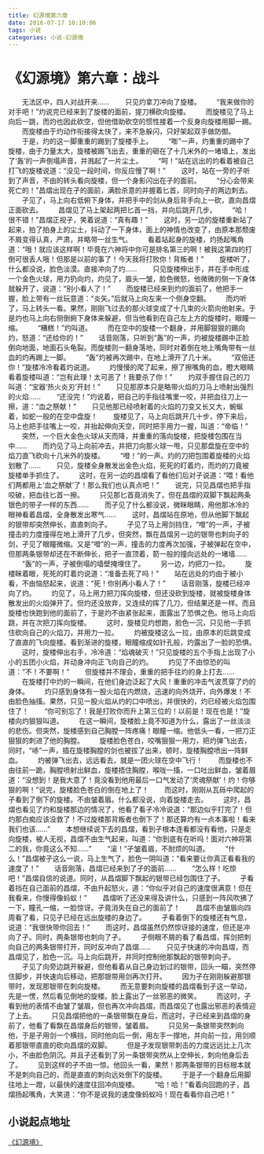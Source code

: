 ```yaml
---
title: 幻源境第六章
date: 2016-07-17 10:10:06
tags: 小说
categories: 小说-幻源境
---
```

《幻源境》第六章：战斗
===
<!-- more -->
　　无法区中，四人对战开来……
　　只见灼拿刀冲向了旋楼。
　　“我来做你的对手吧！”灼说完已经来到了旋楼的面前，提刀横砍向旋楼。
　　而旋楼见了马上向后一跳，而灼也因此砍空，但他借助砍空的惯性接着一个反身向旋楼用脚一踢。
　　而旋楼由于灼动作衔接得太快了，来不急躲闪，只好架起双手做防御。
　　于是，灼的这一脚重重的踢到了旋楼手上。
　　“嘭”一声，灼重重的踢中了旋楼，由于力量太大，旋楼被踢飞出去，重重的砸在了十几米外的一堵墙上，发出了‘轰’的一声倒塌声音，并溅起了一片尘土。
　　“呵！”站在远出的灼看着被自己打飞的旋楼说道：“没见一段时间，你反应慢了啊！”
　　这时，站在一旁的孑听到了声音，不由的转头看向旋楼，但一个身影闪出在孑的面前。
　　“分心会带来死亡的！”昌熠出现在孑的面前，满脸杀意的并握着匕首，同时向孑的两边刺去。
　　孑见了，马上向右低俯下身体，并把手中的剑从身后背手向上一砍，直向昌熠正面砍去。
　　昌熠见了马上架起两把匕首一挡，并向后跳开几步。
　　“哈！很不错！”昌熠正视孑，笑着说道：“真有趣！”
　　这时，另一边的旋楼重新站了起来，拍了拍身上的尘土，抖动了一下身体，面上的神情也改变了，由原本那颓废不屑变得认真，严肃，并略带一丝生气。
　　看着站起身的旋楼，灼扬起嘴角道：“哦！就应该这样啊！毕竟在六神将中你可是排名第三的啊！被我这第四的打倒可很丢人哦！但那是以前的事了！今天我将打败你！背叛者！”
　　旋楼听了，什么都没说，脸色淡漠。直接冲向了灼……
　　只见旋楼伸出手，并在手中形成一个金色火球，用力扔向灼，灼见了，眉头一皱，脸色微怒，他微微的侧一下身体就躲开了，说道：“别小看人了！”
　　而旋楼已经来到灼的面前了，他把手一握，脸上带有一丝玩意道：“炎矢。”后就马上向左来一个侧身空翻。
　　而灼听了，马上转头一看。果然，刚刚飞过去的那火球变成了十几束的火箭向他射来。于是灼也马上向右侧倒俯下身体来躲避，但当他看到在自己左上方的旋楼时，眼瞳一缩。
　　“糟糕！”灼叫道。
　　而在空中的旋楼一个翻身，并用脚狠狠的踢向灼，怒道：“还给你的！”
　　话音刚落，只听到“轰”的一声，灼被旋楼踢中正脸倒向地面，地面石头龟裂。而旋楼则一翻身落地，同时对着倒在地上嘴角带有一丝血的灼再踢上一脚。
　　“轰”灼被再次踢中，在地上滑开了几十米。
　　“双倍还你！”旋楼冷冷看着灼说道。
　　灼慢慢的爬了起来，擦了擦嘴角的血，瞪大眼睛看着旋楼叫道：“岂有此理！太可恶了！我要杀了你！”
　　灼双手握住自己的刀叫道：“宝器‘热火炎刃’开封！”
　　只见那原本只是略带火焰的刀马上喷射出强烈的火焰……
　　“还没完！”灼说着，把自己的手指往嘴里一咬，并把血往刀上一擦，道：“血之祭献！”
　　只见他那已经喷射着的火焰的刀变又长又大，蜿蜒着，如蛇一般的在空中盘旋！
　　旋楼见了，马上向后跳开几十步，停下来后，马上也把手往嘴上一咬，并抬起伸向天空，同时把手用力一握，叫道：“帝临！”
　　突然，一个巨大金色火球从天而降，并重重的落向旋楼，把旋楼包围在当中……
　　而灼见了马上向前冲去，并把刀向那火球一甩，只见那盘旋在空中的焰刀直飞砍向十几米外的旋楼。
　　“噔！”的一声。灼的刀把包围着旋楼的火焰划散了……
　　只见，旋楼全身散发出金色火焰，死死的盯着灼，而灼的刀竟被旋楼单手抓住了。
　　这时，在另一边的昌熠看了看他们后对孑说道：“喂！看他们两都用上‘血之祭献’了！那么我们也认真点吧！”
　　说完，只见昌熠也把手指咬破，把血往匕首一擦。
　　只见那匕首竟消失了，但在昌熠的双脚下飘起两条银色的带子一样的东西……
　　而孑见了什么都没说，微眯眼睛，用他那冰冷的眼神看着昌熠，全身散发出寒气……
　　这时，昌熠站在原地，但从他脚下飘起的银带却突然伸长，直直刺向孑。
　　孑见了马上用剑挡住，“噔”的一声，孑被撞击的力度撞得在地上滑开了几步，但突然，飘在昌熠另一边的银带也刺向孑的剑，孑见了眼瞳微缩。又是“噔”的一声，撞击的力度再次加强，孑被弹起在空中，但那两条银带却还在不断伸长，把孑一直顶着，箭一般的撞向远处的一堵墙……
　　“轰”的一声，孑被倒塌的墙壁掩埋住了。
　　另一边，灼把刀一拉。
　　旋楼眯着眼，死死的盯着灼说道：“准备去死了吗！”
　　站在远处的灼由于被小看，不由恼怒起来，说道：“死！你别再小看人了！”
　　话音刚落，旋楼已经冲向了灼。
　　灼见了，马上用力把刀挥向旋楼，但还没砍到旋楼，就被旋楼身体散发出的火焰弹开了。但灼还没放弃，又连续的挥了几刀，但结果还是一样。而且旋楼也快跑到他的面前了，于是灼不由紧张起来，面露出了恐惧之色。他马上向后跳，并在次把刀挥向旋楼。
　　这时，旋楼见灼想跑，脸色一沉，只见他一手抓住砍向自己的火焰刀，并用力一拉。
　　灼被旋楼这么一拉，由原本的后跳变成了直直的飞向旋楼。看到渐进的旋楼，眼瞳缩成如针孔般，灼露出了一脸的恐惧。
　　这时，旋楼伸出右手，冷冷道：“焰魂破灭！”只见旋楼的五个手指上出现了小小的五团小火焰，并动身冲向正飞向自己的灼。
　　灼见了不由惊恐的叫道：“不！不要啊！”
　　但旋楼并不理会，重重的把手往灼的身上打去……
　　在旋楼打中灼的一瞬间，在他们身边泛起了大风！重重的冲击气波贯穿了灼的身体。
　　灼只感到身体有一股火焰在内燃烧，迅速的向外烧开，向外爆发！不由脸色抽搐。果然，只见一股火焰从灼的口中喷出，并很快的，灼已经被火焰包围住了！
　　“你可别忘了！我是打败你而升上第三位的！以前是！现在也是！”旋楼向灼狠狠叫道。
　　在这一瞬间，旋楼脸上竟不知道为什么，露出了一丝淡淡的悲伤。但突然，旋楼感到自己胸膛一阵疼痛！眼瞳一缩。他低头一看，一把刀正狠狠的刺进了他的胸膛。
　　旋楼脸色苍白，咬嘴狠狠一用力，把灼弹飞出去，同时，“哧”一声，插在旋楼胸膛的剑也被拔了出来，顿时，旋楼胸膛喷出一阵鲜血。
　　灼被弹飞出去，远远看去，就是一团火球在空中飞行！
　　而旋楼也不由往前一跪，胸膛喷射出鲜血，旋楼捂住胸膛，喉咙一搐，一口吐出鲜血，皱着眉道：“没想到！是我大意了！竟没看到他用最后一口气发动了‘灵魂祭献’！灼！你够狠的啊！”说完，旋楼脸色苍白的倒在地上了！
　　而这时，刚刚从瓦砾中爬起的孑看到了倒下的旋楼。不由皱着眉。什么都没说，向着旋楼走去。
　　这时，昌熠也看见了灼和旋楼那边的情况了，他看了看孑冷冷说道：“那边似乎打完了！但灼那白痴应该没救了！不过旋楼那背叛者也倒下了！那还算灼有一点本事啦！看来我们也该……”
　　本想继续说下去的昌熠，看到孑根本连看都没有看他，只是走向旋楼，被人无视，昌熠不由生气起来，叫道：“你到底有在听吗！面对六神将第二的我，你竟这么不知……”
　　“滚！”孑皱着眉，不耐烦的叫道。
　　“什么！”昌熠被孑这么一说，马上生气了，脸色一阴叫道：“看来要让你真正看看我的速度了！”
　　话音刚落，昌熠已经来到了孑的面前……
　　“怎么样！吃惊吧！”昌熠自信的说道。同时，从昌熠脚下飘起的银带已经包围住了孑。
　　孑看着挡在自己面前的昌熠，不由升起怒火，道：“你似乎对自己的速度很满意！但在我看来，你慢得像蚂蚁！”
　　昌熠听了还没来得及讲什么，只感到一阵风吹拂了一下，瞳孔一缩，一脸惊讶。孑竟消失在自己的面前了！
　　昌熠不由皱眉向四周看了看，只见孑已经在远出旋楼的身边了。
　　孑看着倒下的旋楼还有气息，说道：“我很快带你回去！”
　　而这时，昌熠虽然仍然惊讶接的速度，但还是冲向了孑。同时，两条银带也刺向了孑。
　　孑侧眼不屑的看了看昌熠，挥剑把刺向自己的两条银带打开，同时反冲向了昌熠……
　　只见孑快速的冲向昌熠，而昌熠见了，脸色一沉。马上向后跳开，并同时控制他那飘起的银带刺向孑。
　　孑见了向旁边跳开躲避，但他看着从自己身边划过的银带，回头一瞄，突然停住脚步，并快速向后移动，把那银带用剑再次打开。
　　因为孑在刚刚躲避那银带时，发现那银带在刺向旋楼。
　　而无意要刺向旋楼的昌熠看到孑这一举动，先是一愣，然后看见倒地的旋楼。脸上露出了一丝邪恶的微笑。
　　而这时，孑看到他的表情不由皱了皱眉，但也再次冲向昌熠，而昌熠见了也露出邪恶的表情迎了上去。
　　只见昌熠把他的一条银带飘在身后，而这时，孑已经来到昌熠的身前了，他看了看飘在昌熠身后的银带，皱着眉。
　　只见另一条银带突然刺向他，于是孑用剑一个横挡，同时他向后一倒，用左手一撑地，并向前一拉，用剑顺着那银带直直的砍向昌熠的双脚。
　　但是孑发现银带刺击的力度远远比上几次小，不由脸色阴沉。并且孑还看到了另一条银带突然从上空伸长，刺向他身后去了。
　　见到这样的孑不由一惊。他回头一看，果然！那两条银带的目标根本就不是刺向自己的，而是直直的刺向远处倒下的旋楼。
　　于是孑一个翻身后用脚往地上一蹬，以最快的速度往回冲向旋楼。
　　“哈！哈！”看着向回跑的孑，昌熠扬起嘴角，大笑道：“你不是说我的速度像蚂蚁吗！现在看看你自己吧！”

小说起点地址
---
[《幻源境》](http://www.qidian.com/Book/3538055.aspx)